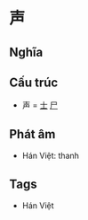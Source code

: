 # 声

## Nghĩa

## Cấu trúc
* 声 = [士](士.md) [尸](尸.md)

## Phát âm

* Hán Việt: thanh

## Tags
* Hán Việt

<script>window.HANZI_FIELD='声';</script>
